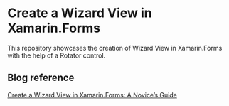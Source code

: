 # Create a Wizard View in Xamarin.Forms

This repository showcases the creation of Wizard View in Xamarin.Forms with the help of a Rotator control.

## Blog reference
[Create a Wizard View in Xamarin.Forms: A Novice’s Guide](https://www.syncfusion.com/blogs/post/create-a-wizard-view-in-xamarin-forms.aspx)
